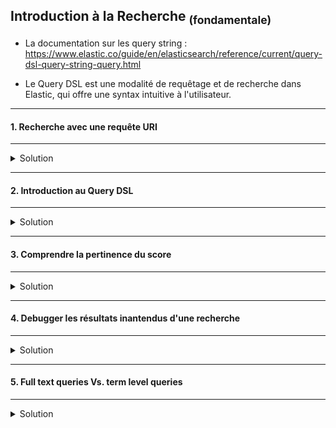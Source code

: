 ## Introduction à la Recherche <sub>(fondamentale)</sub>

- La documentation sur les query string :<br/>
https://www.elastic.co/guide/en/elasticsearch/reference/current/query-dsl-query-string-query.html

- Le Query DSL est une modalité de requêtage et de recherche dans Elastic, qui offre une syntax intuitive à l'utilisateur.

---
#### 1. Recherche avec une requête URI
---
<details>
<summary>Solution</summary>


##### :arrow_forward: Matcher tous les documents
Ecrire la requête URI pour récupérer tous les documents de l'index `product`.
```
GET /products/_search?q=*
```

Vérifier qu'il y a bien 1000 dans "hits -> total".

##### :arrow_forward: Matcher les documents contenant le term `Lobster`
Ecrire la requête URI pour récupérer les documents de l'index `product` dont le champ `name` contient `Lobster`.
```
GET /products/_search?q=name:Lobster
```

<img src="https://i.ibb.co/0Zcp4Bf/050-Screenshot-2021-03-17-Elastic-Kibana.png" width="80%">

Les documents sont triés par pertinence.

##### :arrow_forward: Matcher les documents contenant le tag `Meat`
```
GET /products/_search?q=tags:Meat
```

<img src="https://i.ibb.co/xgYGdN0/051-Screenshot-2021-03-17-Elastic-Kibana.png" width="80%">

##### :arrow_forward: Matcher les documents contenant le tag `Meat` _et_ nom `Tuna`
```
GET /products/_search?q=tags:Meat AND name:Tuna
```

<img src="https://i.ibb.co/6Bv8XPK/052-Screenshot-2021-03-17-Elastic-Kibana.png" width="80%">

</details>

---
#### 2. Introduction au Query DSL
---
<details>
<summary>Solution</summary>

Il existe deux types de requêtes :
* La leaf query cherche une valeur donnée dans un champ particulier, comme les queries `match`, `term` ou `range`.
* La compound query se compose de plusieurs leaf ou compouned queries, comme `bool`.

<img src="https://i.ibb.co/z6zVCHD/01-Screenshot-2021-03-18-Elasticsearch-Answers-The-Complete-Guide-to-Elasticsearch.png" width="80%">

 <br> 
- :point_right: Des exemples détaillés de chacun des types de query sera détaillé dans les prochains travaux dirigés 

##### :arrow_forward: Matcher tous les documents de l'index `products`
```
GET /products/_search
{
  "query": {
    "match_all": {}
  }
}
```

</details>

---
#### 3. Comprendre la pertinence du score
---
<details>
<summary>Solution</summary>


- Exécutez la requête suivante : 
```
GET /products/_search
{
  "query": {
    "term": {
      "name": "lobster"
    }
  }
}
```

- Relevez la valeur du champs "Max Score".
- Relevez le Nombre de Hits.
- Relevez le score de chaque Hit.
- Que constatez-vous ?

Explorons les détails du calcul du relevance score de plus près :

```
GET /products/_search
{
  "explain": true,
  "query": {
    "term": {
      "name": "lobster"
    }
  }
}
```

<img src="https://i.ibb.co/dBR1Lnx/053-Screenshot-2021-03-17-Elastic-Kibana.png" width="80%">

- Que constatez-vous ?
- Comment est fait ce calcul ?

<sup>Article très bien fait sur le fonctionnement du scoring dans Elasticsearch :</sup><br>
https://www.compose.com/articles/how-scoring-works-in-elasticsearch/


</details>

---
#### 4. Debugger les résultats inantendus d'une recherche
---
<details>
<summary>Solution</summary>


_Déprécié dans la version 7_ <br>
<sub>(Le but était d'expliciter l'erreur renvoyée)</sub>

```
GET /products/_doc/19/_explain
{
  "query": {
    "term": {
      "name": "lobster"
    }
  }
}
```

<img src="https://i.ibb.co/sR7rNc2/054-Screenshot-2021-03-17-Elastic-Kibana.png" width="60%">

</details>

---
#### 5. Full text queries Vs. term level queries
---
<details>
<summary>Solution</summary>


##### :arrow_forward: Term level queries ne sont pas analysées
Ecrire la requête `term` pour faire une recherche sur le champ `name` des documents de l'index `products` avec le mot clè `lobster`.
```
GET /products/_search
{
  "query": {
    "term": {
      "name": "lobster"
    }
  }
}
```

<img src="https://i.ibb.co/R2dNXLZ/055-Screenshot-2021-03-17-Elastic-Kibana.png" width="80%">
Ecrire la requête `match` pour faire une recherche sur le mot clé `Lobster`.
```
GET /products/_search
{
  "query": {
    "term": {
      "name": "Lobster"
    }
  }
}
```

<img src="https://i.ibb.co/hXV4fM1/056-Screenshot-2021-03-17-Elastic-Kibana.png" width="30%">

##### :arrow_forward: Les Full-text queries sont analysées
```
GET /products/_search
{
  "query": {
    "match": {
      "name": "Lobster"
    }
  }
}
```

<img src="https://i.ibb.co/RPpGh8M/057-Screenshot-2021-03-17-Elastic-Kibana.png" width="80%">

</details>


